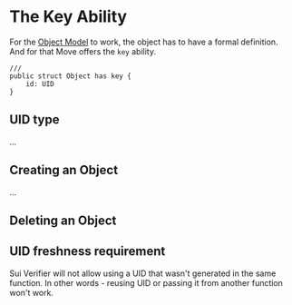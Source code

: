 # The Key Ability

For the [Object Model](./../concepts/object-model.md) to work, the object has to have a formal definition. And for that Move offers the `key` ability.

```move
///
public struct Object has key {
    id: UID
}
```

## UID type

...

## Creating an Object

...

## Deleting an Object

## UID freshness requirement

Sui Verifier will not allow using a UID that wasn't generated in the same function. In other words - reusing UID or passing it from another function won't work.

## 
